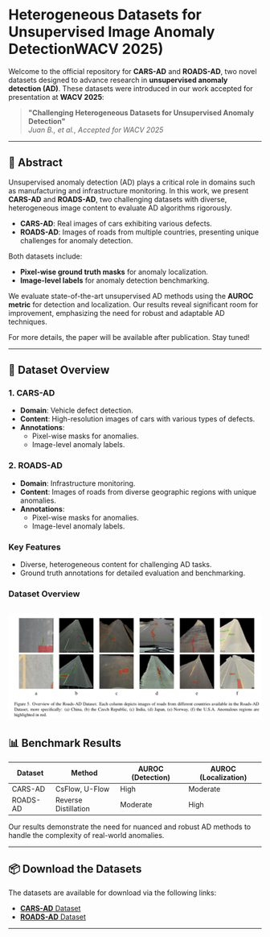 # Heterogeneous Datasets for Unsupervised Image Anomaly DetectionWACV 2025)

Welcome to the official repository for **CARS-AD** and **ROADS-AD**, two novel datasets designed to advance research in **unsupervised anomaly detection (AD)**. These datasets were introduced in our work accepted for presentation at **WACV 2025**:

> **"Challenging Heterogeneous Datasets for Unsupervised Anomaly Detection"**  
> *Juan B., et al., Accepted for WACV 2025*

---

## 📖 Abstract

Unsupervised anomaly detection (AD) plays a critical role in domains such as manufacturing and infrastructure monitoring. In this work, we present **CARS-AD** and **ROADS-AD**, two challenging datasets with diverse, heterogeneous image content to evaluate AD algorithms rigorously.

- **CARS-AD**: Real images of cars exhibiting various defects.  
- **ROADS-AD**: Images of roads from multiple countries, presenting unique challenges for anomaly detection.

Both datasets include:  
- **Pixel-wise ground truth masks** for anomaly localization.  
- **Image-level labels** for anomaly detection benchmarking.  

We evaluate state-of-the-art unsupervised AD methods using the **AUROC metric** for detection and localization. Our results reveal significant room for improvement, emphasizing the need for robust and adaptable AD techniques.  

For more details, the paper will be available after publication. Stay tuned!

---

## 📂 Dataset Overview

### 1. **CARS-AD**
- **Domain**: Vehicle defect detection.  
- **Content**: High-resolution images of cars with various types of defects.  
- **Annotations**:  
  - Pixel-wise masks for anomalies.  
  - Image-level anomaly labels.  

### 2. **ROADS-AD**
- **Domain**: Infrastructure monitoring.  
- **Content**: Images of roads from diverse geographic regions with unique anomalies.  
- **Annotations**:  
  - Pixel-wise masks for anomalies.  
  - Image-level anomaly labels.  

### Key Features
- Diverse, heterogeneous content for challenging AD tasks.  
- Ground truth annotations for detailed evaluation and benchmarking.  

### Dataset Overview
![Dataset Overview](roads.png)
---

## 📊 Benchmark Results

| Dataset  | Method               | AUROC (Detection) | AUROC (Localization) |
|----------|----------------------|-------------------|-----------------------|
| CARS-AD  | CsFlow, U-Flow       | High              | Moderate             |
| ROADS-AD | Reverse Distillation | Moderate          | High                 |

Our results demonstrate the need for nuanced and robust AD methods to handle the complexity of real-world anomalies.

---

## 📦 Download the Datasets

The datasets are available for download via the following links:  

- [**CARS-AD** Dataset](https://github.com/juanb09111/heterogeneousAD)  
- [**ROADS-AD** Dataset](https://github.com/juanb09111/heterogeneousAD)  

---

